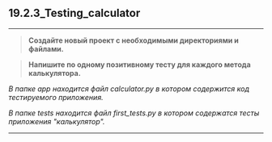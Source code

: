 ## 19.2.3_Testing_calculator
_____
> **Создайте новый проект с необходимыми директориями и файлами.**  
  
> **Напишите по одному позитивному тесту для каждого метода калькулятора.**  
  
*В папке app находится файл calculator.py в котором содержится код тестируемого приложения.*  
  
*В папке tests находится файл first_tests.py в котором содержатся тесты приложения "калькулятор".*  

--------


